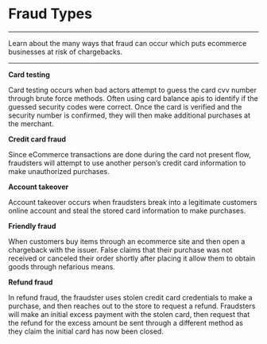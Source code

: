 # Fraud Types

---

Learn about the many ways that fraud can occur which puts ecommerce businesses at risk of chargebacks.

---

**Card testing**

Card testing occurs when bad actors attempt to guess the card cvv number through brute force methods. Often using card balance apis to identify if the guessed security codes were correct. Once the card is verified and the security number is confirmed, they will then make additional purchases at the merchant. 

**Credit card fraud**

Since eCommerce transactions are done during the card not present flow, fraudsters will attempt to use another person’s credit card information to make unauthorized purchases.

**Account takeover**

Account takeover occurs when fraudsters break into a legitimate customers online account and steal the stored card information to make purchases. 

**Friendly fraud**

When customers buy items through an ecommerce site and then open a chargeback with the issuer. False claims that their purchase was not received or canceled their order shortly after placing it allow them to obtain goods through nefarious means.

**Refund fraud**

In refund fraud, the fraudster uses stolen credit card credentials to make a purchase, and then reaches out to the store to request a refund. Fraudsters will make an initial excess payment with the stolen card, then request that the refund for the excess amount be sent through a different method as they claim the initial card has now been closed.


